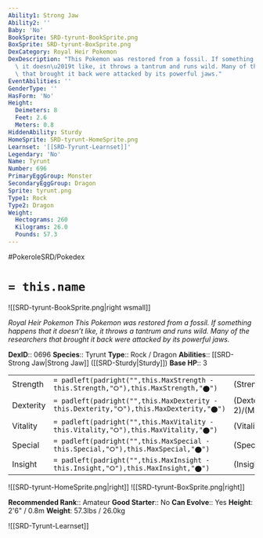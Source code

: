 ```yaml
---
Ability1: Strong Jaw
Ability2: ''
Baby: 'No'
BookSprite: SRD-tyrunt-BookSprite.png
BoxSprite: SRD-tyrunt-BoxSprite.png
DexCategory: Royal Heir Pokemon
DexDescription: "This Pokemon was restored from a fossil. If something happens that\
  \ it doesn\u2019t like, it throws a tantrum and runs wild. Many of the researchers\
  \ that brought it back were attacked by its powerful jaws."
EventAbilities: ''
GenderType: ''
HasForm: 'No'
Height:
  Deimeters: 8
  Feet: 2.6
  Meters: 0.8
HiddenAbility: Sturdy
HomeSprite: SRD-tyrunt-HomeSprite.png
Learnset: '[[SRD-Tyrunt-Learnset]]'
Legendary: 'No'
Name: Tyrunt
Number: 696
PrimaryEggGroup: Monster
SecondaryEggGroup: Dragon
Sprite: tyrunt.png
Type1: Rock
Type2: Dragon
Weight:
  Hectograms: 260
  Kilograms: 26.0
  Pounds: 57.3
---
```


#PokeroleSRD/Pokedex

# `= this.name`

![[SRD-tyrunt-BookSprite.png|right wsmall]]

*Royal Heir Pokemon*
*This Pokemon was restored from a fossil. If something happens that it doesn’t like, it throws a tantrum and runs wild. Many of the researchers that brought it back were attacked by its powerful jaws.*

**DexID**:: 0696
**Species**:: Tyrunt
**Type**:: Rock / Dragon
**Abilities**:: [[SRD-Strong Jaw|Strong Jaw]] ([[SRD-Sturdy|Sturdy]])
**Base HP**:: 3

|           |                                                                                        |                                          |
| --------- | -------------------------------------------------------------------------------------- | ---------------------------------------- |
| Strength  | `= padleft(padright("",this.MaxStrength - this.Strength,"⭘"),this.MaxStrength,"⬤")`    | (Strength::2)/(MaxStrength::5)   |
| Dexterity | `= padleft(padright("",this.MaxDexterity - this.Dexterity,"⭘"),this.MaxDexterity,"⬤")` | (Dexterity:: 2)/(MaxDexterity::4) |
| Vitality  | `= padleft(padright("",this.MaxVitality - this.Vitality,"⭘"),this.MaxVitality,"⬤")`    | (Vitality::2)/(MaxVitality::5)   |
| Special   | `= padleft(padright("",this.MaxSpecial - this.Special,"⭘"),this.MaxSpecial,"⬤")`       | (Special::2)/(MaxSpecial::4)     |
| Insight   | `= padleft(padright("",this.MaxInsight - this.Insight,"⭘"),this.MaxInsight,"⬤")`       | (Insight::2)/(MaxInsight::4)     |

![[SRD-tyrunt-HomeSprite.png|right]]
![[SRD-tyrunt-BoxSprite.png|right]]

**Recommended Rank**:: Amateur
**Good Starter**:: No
**Can Evolve**:: Yes
**Height**: 2'6" / 0.8m
**Weight**: 57.3lbs / 26.0kg

![[SRD-Tyrunt-Learnset]]
